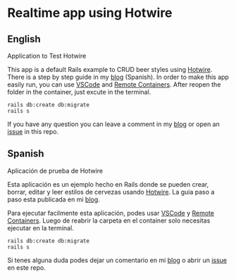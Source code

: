 # Realtime app using Hotwire
## English
Application to Test Hotwire

This app is a default Rails example to CRUD beer styles using [Hotwire](https://hotwire.dev/).
There is a step by step guide in my [blog](https://ignaciojonas.com/) (Spanish).
In order to make this app easily run, you can use [VSCode](https://code.visualstudio.com/) and [Remote Containers](https://marketplace.visualstudio.com/items?itemName=ms-vscode-remote.remote-containers).
After reopen the folder in the container, just excute in the terminal.
```
rails db:create db:migrate
rails s
```

If you have any question you can leave a comment in my [blog](https://ignaciojonas.com/) or open an [issue](https://github.com/ignaciojonas/hotwire-test/issues) in this repo.

## Spanish 
Aplicación de prueba de Hotwire

Esta aplicación es un ejemplo hecho en Rails donde se pueden crear, borrar, editar y leer estilos de cervezas usando [Hotwire](https://hotwire.dev/).
La guia paso a paso esta publicada en mi [blog](https://ignaciojonas.com/).

Para ejecutar facilmente esta aplicación, podes usar [VSCode](https://code.visualstudio.com/) y [Remote Containers](https://marketplace.visualstudio.com/items?itemName=ms-vscode-remote.remote-containers). Luego de reabrir la carpeta en el container solo necesitas ejecutar en la terminal.

```
rails db:create db:migrate
rails s
```

Si tenes alguna duda podes dejar un comentario en mi [blog](https://ignaciojonas.com/) o abrir un [issue](https://github.com/ignaciojonas/hotwire-test/issues) en este repo.
